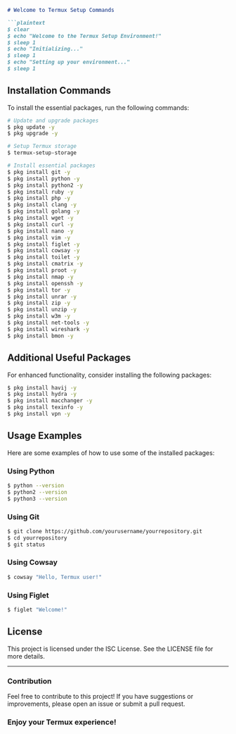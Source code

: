 ```markdown
# Welcome to Termux Setup Commands

```plaintext
$ clear
$ echo "Welcome to the Termux Setup Environment!"
$ sleep 1
$ echo "Initializing..."
$ sleep 1
$ echo "Setting up your environment..."
$ sleep 1
```

## Installation Commands

To install the essential packages, run the following commands:

```bash
# Update and upgrade packages
$ pkg update -y
$ pkg upgrade -y

# Setup Termux storage
$ termux-setup-storage

# Install essential packages
$ pkg install git -y
$ pkg install python -y
$ pkg install python2 -y
$ pkg install ruby -y
$ pkg install php -y
$ pkg install clang -y
$ pkg install golang -y
$ pkg install wget -y
$ pkg install curl -y
$ pkg install nano -y
$ pkg install vim -y
$ pkg install figlet -y
$ pkg install cowsay -y
$ pkg install toilet -y
$ pkg install cmatrix -y
$ pkg install proot -y
$ pkg install nmap -y
$ pkg install openssh -y
$ pkg install tor -y
$ pkg install unrar -y
$ pkg install zip -y
$ pkg install unzip -y
$ pkg install w3m -y
$ pkg install net-tools -y
$ pkg install wireshark -y
$ pkg install bmon -y
```

## Additional Useful Packages

For enhanced functionality, consider installing the following packages:

```bash
$ pkg install havij -y
$ pkg install hydra -y
$ pkg install macchanger -y
$ pkg install texinfo -y
$ pkg install vpn -y
```

## Usage Examples

Here are some examples of how to use some of the installed packages:

### Using Python
```bash
$ python --version
$ python2 --version
$ python3 --version
```

### Using Git
```bash
$ git clone https://github.com/yourusername/yourrepository.git
$ cd yourrepository
$ git status
```

### Using Cowsay
```bash
$ cowsay "Hello, Termux user!"
```

### Using Figlet
```bash
$ figlet "Welcome!"
```

## License

This project is licensed under the ISC License. See the LICENSE file for more details.

---

### Contribution
Feel free to contribute to this project! If you have suggestions or improvements, please open an issue or submit a pull request.

### Enjoy your Termux experience!

```

